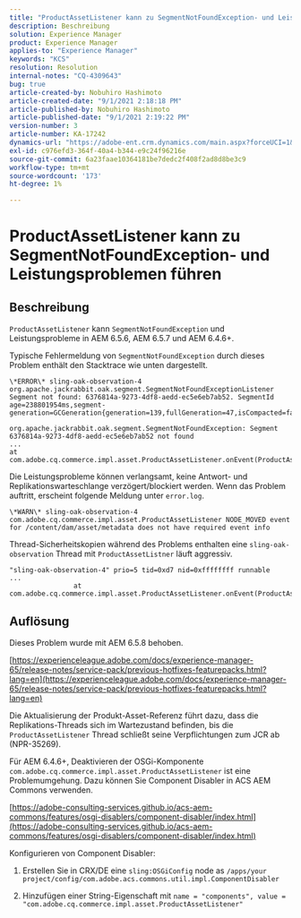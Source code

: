```yaml
---
title: "ProductAssetListener kann zu SegmentNotFoundException- und Leistungsproblemen führen"
description: Beschreibung
solution: Experience Manager
product: Experience Manager
applies-to: "Experience Manager"
keywords: "KCS"
resolution: Resolution
internal-notes: "CQ-4309643"
bug: true
article-created-by: Nobuhiro Hashimoto
article-created-date: "9/1/2021 2:18:18 PM"
article-published-by: Nobuhiro Hashimoto
article-published-date: "9/1/2021 2:19:22 PM"
version-number: 3
article-number: KA-17242
dynamics-url: "https://adobe-ent.crm.dynamics.com/main.aspx?forceUCI=1&pagetype=entityrecord&etn=knowledgearticle&id=a27a3073-2f0b-ec11-b6e6-00224808dc0d"
exl-id: c976efd3-364f-40a4-b344-e9c24f96216e
source-git-commit: 6a23faae10364181be7dedc2f408f2ad8d8be3c9
workflow-type: tm+mt
source-wordcount: '173'
ht-degree: 1%

---
```


# ProductAssetListener kann zu SegmentNotFoundException- und Leistungsproblemen führen

## Beschreibung


`ProductAssetListener` kann `SegmentNotFoundException` und Leistungsprobleme in AEM 6.5.6, AEM 6.5.7 und AEM 6.4.6+.



Typische Fehlermeldung von `SegmentNotFoundException` durch dieses Problem enthält den Stacktrace wie unten dargestellt.

```
\*ERROR\* sling-oak-observation-4 org.apache.jackrabbit.oak.segment.SegmentNotFoundExceptionListener
Segment not found: 6376814a-9273-4df8-aedd-ec5e6eb7ab52. SegmentId age=238801954ms,segment-generation=GCGeneration{generation=139,fullGeneration=47,isCompacted=false}

org.apache.jackrabbit.oak.segment.SegmentNotFoundException: Segment 6376814a-9273-4df8-aedd-ec5e6eb7ab52 not found
...
at com.adobe.cq.commerce.impl.asset.ProductAssetListener.onEvent(ProductAssetListener.java:153)
```


Die Leistungsprobleme können verlangsamt, keine Antwort- und Replikationswarteschlange verzögert/blockiert werden. Wenn das Problem auftritt, erscheint folgende Meldung unter `error.log`.

```
\*WARN\* sling-oak-observation-4 com.adobe.cq.commerce.impl.asset.ProductAssetListener NODE_MOVED event
for /content/dam/asset/metadata does not have required event info
```


Thread-Sicherheitskopien während des Problems enthalten eine `sling-oak-observation` Thread mit `ProductAssetListner` läuft aggressiv.

```
"sling-oak-observation-4" prio=5 tid=0xd7 nid=0xffffffff runnable 
...
                at com.adobe.cq.commerce.impl.asset.ProductAssetListener.onEvent(ProductAssetListener.java:153)
```

## Auflösung


Dieses Problem wurde mit AEM 6.5.8 behoben.

[https://experienceleague.adobe.com/docs/experience-manager-65/release-notes/service-pack/previous-hotfixes-featurepacks.html?lang=en](https://experienceleague.adobe.com/docs/experience-manager-65/release-notes/service-pack/previous-hotfixes-featurepacks.html?lang=en)

Die Aktualisierung der Produkt-Asset-Referenz führt dazu, dass die Replikations-Threads sich im Wartezustand befinden, bis die `ProductAssetListener` Thread schließt seine Verpflichtungen zum JCR ab (NPR-35269).



Für AEM 6.4.6+, Deaktivieren der OSGi-Komponente `com.adobe.cq.commerce.impl.asset.ProductAssetListener` ist eine Problemumgehung. Dazu können Sie Component Disabler in ACS AEM Commons verwenden.

[https://adobe-consulting-services.github.io/acs-aem-commons/features/osgi-disablers/component-disabler/index.html](https://adobe-consulting-services.github.io/acs-aem-commons/features/osgi-disablers/component-disabler/index.html)



Konfigurieren von Component Disabler:

1. Erstellen Sie in CRX/DE eine `sling:OSGiConfig` node as `/apps/your project/config/com.adobe.acs.commons.util.impl.ComponentDisabler`

2. Hinzufügen einer String-Eigenschaft mit `name = "components", value =  "com.adobe.cq.commerce.impl.asset.ProductAssetListener"`
